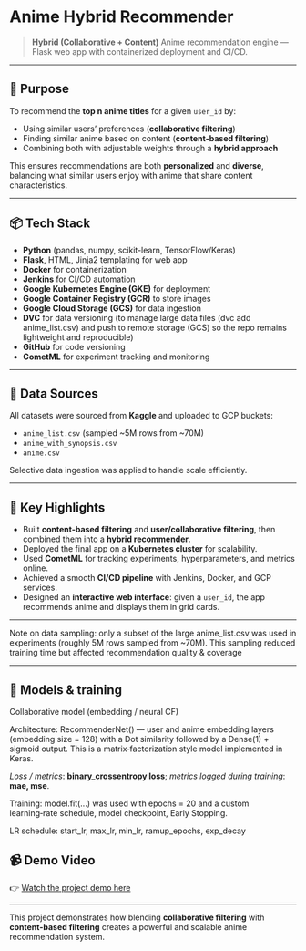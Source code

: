 # Anime Hybrid Recommender

> **Hybrid (Collaborative + Content)** Anime recommendation engine — Flask web app with containerized deployment and CI/CD.

---

## 🧠 Purpose

To recommend the **top n anime titles** for a given `user_id` by:

* Using similar users’ preferences (**collaborative filtering**)
* Finding similar anime based on content (**content-based filtering**)
* Combining both with adjustable weights through a **hybrid approach**

This ensures recommendations are both **personalized** and **diverse**, balancing what similar users enjoy with anime that share content characteristics.

---

## 📦 Tech Stack

* **Python** (pandas, numpy, scikit-learn, TensorFlow/Keras)
* **Flask**, HTML, Jinja2 templating for web app
* **Docker** for containerization
* **Jenkins** for CI/CD automation
* **Google Kubernetes Engine (GKE)** for deployment
* **Google Container Registry (GCR)** to store images
* **Google Cloud Storage (GCS)** for data ingestion
* **DVC** for data versioning (to manage large data files (dvc add anime_list.csv) and push to remote storage (GCS) so the repo remains lightweight and reproducible)
* **GitHub** for code versioning
* **CometML** for experiment tracking and monitoring

---

## 📂 Data Sources

All datasets were sourced from **Kaggle** and uploaded to GCP buckets:

* `anime_list.csv` (sampled \~5M rows from \~70M)
* `anime_with_synopsis.csv`
* `anime.csv`

Selective data ingestion was applied to handle scale efficiently.

---

## 🎯 Key Highlights

* Built **content-based filtering** and **user/collaborative filtering**, then combined them into a **hybrid recommender**.
* Deployed the final app on a **Kubernetes cluster** for scalability.
* Used **CometML** for tracking experiments, hyperparameters, and metrics online.
* Achieved a smooth **CI/CD pipeline** with Jenkins, Docker, and GCP services.
* Designed an **interactive web interface**: given a `user_id`, the app recommends anime and displays them in grid cards.

---
Note on data sampling: only a subset of the large anime_list.csv was used in experiments (roughly 5M rows sampled from ~70M). This sampling reduced training time but affected recommendation quality & coverage 

---
## 🧠 Models & training

Collaborative model (embedding / neural CF)

Architecture: RecommenderNet() — user and anime embedding layers (embedding size = 128) with a Dot similarity followed by a Dense(1) + sigmoid output. This is a matrix‑factorization style model implemented in Keras.

*Loss / metrics*: **binary_crossentropy loss**; *metrics logged during training*: **mae, mse**.

Training: model.fit(...) was used with epochs = 20 and a custom learning‑rate schedule, model checkpoint, Early Stopping. 

LR schedule: start_lr, max_lr, min_lr, ramup_epochs, exp_decay

## 📹 Demo Video

👉 [Watch the project demo here](https://vimeo.com/1116553003)

---

This project demonstrates how blending **collaborative filtering** with **content-based filtering** creates a powerful and scalable anime recommendation system.
